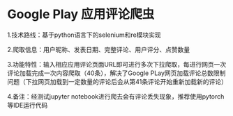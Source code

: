 # Google Play 应用评论爬虫
1.技术路线：基于python语言下的selenium和re模块实现

2.爬取信息：用户昵称、发表日期、完整评论、用户评分、点赞数量

3.功能特性：输入相应应用评论页面URL即可进行多次下拉爬取，每进行网页一次评论加载完成一次内容爬取（40条），解决了Google PLay网页加载评论总数限制问题（下拉网页加载到一定数量的评论后会从第41条评论开始重新加载新的评论）

4.备注：经测试jupyter notebook进行爬去会有评论丢失现象，推荐使用pytorch等IDE运行代码
